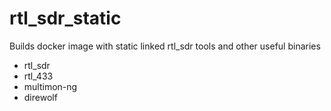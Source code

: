 # rtl_sdr_static
Builds docker image with static linked rtl_sdr tools and other useful binaries

* rtl_sdr
* rtl_433
* multimon-ng
* direwolf
